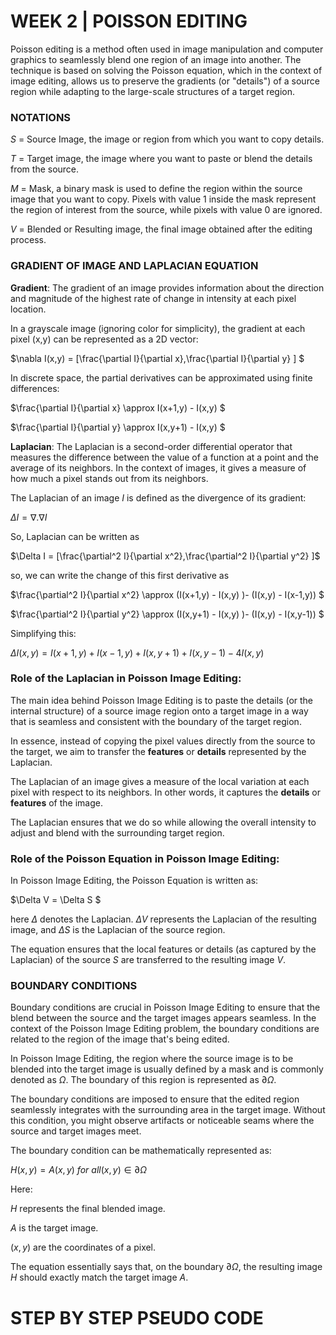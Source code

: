# WEEK 2 | POISSON EDITING 

Poisson editing is a method often used in image manipulation and computer graphics to seamlessly blend one region of an image into another. The technique is based on solving the Poisson equation, which in the context of image editing, allows us to preserve the gradients (or "details") of a source region while adapting to the large-scale structures of a target region.


### NOTATIONS 
$S$  = Source Image, the image or region from which you want to copy details. 

$T$ = Target image, the image where you want to paste or blend the details from the source.

$M$ = Mask, a binary mask is used to define the region within the source image that you want to copy. Pixels with value 1 inside the mask represent the region of interest from the source, while pixels with value 0 are ignored.

$V$ = Blended or Resulting image, the final image obtained after the editing process.


### GRADIENT OF IMAGE AND LAPLACIAN EQUATION

**Gradient**: The gradient of an image provides information about the direction and magnitude of the highest rate of change in intensity at each pixel location.

In a grayscale image (ignoring color for simplicity), the gradient at each pixel (x,y) can be represented as a 2D vector:

$\nabla I(x,y) = [\frac{\partial I}{\partial x},\frac{\partial I}{\partial y} ] $

In discrete space, the partial derivatives can be approximated using finite differences:

$\frac{\partial I}{\partial x} \approx I(x+1,y) - I(x,y) $ 

$\frac{\partial I}{\partial y} \approx I(x,y+1) - I(x,y) $ 

**Laplacian**: The Laplacian is a second-order differential operator that measures the difference between the value of a function at a point and the average of its neighbors. In the context of images, it gives a measure of how much a pixel stands out from its neighbors.

The Laplacian of an image $I$ is defined as the divergence of its gradient:

$\Delta I = \nabla . \nabla I$

So, Laplacian can be written as 

$\Delta I =  [\frac{\partial^2 I}{\partial x^2},\frac{\partial^2 I}{\partial y^2} ]$

so, we can write the change of this first derivative as

$\frac{\partial^2 I}{\partial x^2} \approx (I(x+1,y) - I(x,y) )- (I(x,y) - I(x-1,y)) $

$\frac{\partial^2 I}{\partial y^2}  \approx (I(x,y+1) - I(x,y) )- (I(x,y) - I(x,y-1)) $

Simplifying this:

$\Delta I(x,y) = I(x+1,y)+ I(x-1,y) + I(x,y+1)+I(x,y-1) - 4I(x,y)$


### Role of the Laplacian in Poisson Image Editing:

The main idea behind Poisson Image Editing is to paste the details (or the internal structure) of a source image region onto a target image in a way that is seamless and consistent with the boundary of the target region.

In essence, instead of copying the pixel values directly from the source to the target, we aim to transfer the **features** or **details** represented by the Laplacian.

The Laplacian of an image gives a measure of the local variation at each pixel with respect to its neighbors. In other words, it captures the **details** or **features** of the image. 

The Laplacian ensures that we do so while allowing the overall intensity to adjust and blend with the surrounding target region.

### Role of the Poisson Equation in Poisson Image Editing:

In Poisson Image Editing, the Poisson Equation is written as:

$\Delta V = \Delta S $

here $\Delta$ denotes the Laplacian. $\Delta V$ represents the Laplacian of the resulting image, and $\Delta S$ is the Laplacian of the source region.

The equation ensures that the local features or details (as captured by the Laplacian) of the source $S$ are transferred to the resulting image $V$. 


### BOUNDARY CONDITIONS
Boundary conditions are crucial in Poisson Image Editing to ensure that the blend between the source and the target images appears seamless. In the context of the Poisson Image Editing problem, the boundary conditions are related to the region of the image that's being edited. 

In Poisson Image Editing, the region where the source image is to be blended into the target image is usually defined by a mask and is commonly denoted as $Ω$. The boundary of this region is represented as $∂Ω$.

The boundary conditions are imposed to ensure that the edited region seamlessly integrates with the surrounding area in the target image. Without this condition, you might observe artifacts or noticeable seams where the source and target images meet.

The boundary condition can be mathematically represented as:

$H(x,y)=A(x,y) \ for \ all (x,y)∈∂Ω$

Here:

$H$ represents the final blended image.

$A$ is the target image.

$(x,y)$ are the coordinates of a pixel.

The equation essentially says that, on the boundary $∂Ω$, the resulting image 
$H$ should exactly match the target image $A$.



# STEP BY STEP PSEUDO CODE
